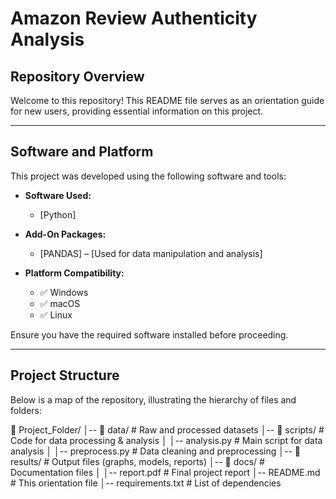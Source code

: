 # Amazon Review Authenticity Analysis

## Repository Overview
Welcome to this repository! This README file serves as an orientation guide for new users, providing essential information on this project.

---

## Software and Platform  
This project was developed using the following software and tools:

- **Software Used:**  
  - [Python]   
  
- **Add-On Packages:**  
  - [PANDAS] – [Used for data manipulation and analysis]  
 
- **Platform Compatibility:**  
  - ✅ Windows  
  - ✅ macOS  
  - ✅ Linux  

Ensure you have the required software installed before proceeding.

---

## Project Structure  
Below is a map of the repository, illustrating the hierarchy of files and folders:

📂 Project_Folder/ │-- 📂 data/ # Raw and processed datasets │-- 📂 scripts/ # Code for data processing & analysis │ │-- analysis.py # Main script for data analysis │ │-- preprocess.py # Data cleaning and preprocessing │-- 📂 results/ # Output files (graphs, models, reports) │-- 📂 docs/ # Documentation files │ │-- report.pdf # Final project report │-- README.md # This orientation file │-- requirements.txt # List of dependencies
